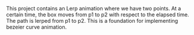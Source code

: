 This project contains an Lerp animation where we have two points.
At a certain time, the box moves from p1 to p2 with respect to
the elapsed time. The path is lerped from p1 to p2. This is a foundation for implementing bezeier curve animation.
